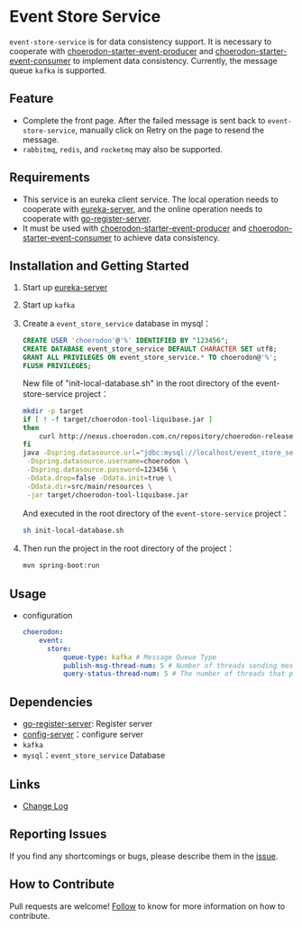# Event Store Service
`event-store-service` is for data consistency support.
It is necessary to cooperate with [choerodon-starter-event-producer](https://github.com/choerodon/choerodon-starters/tree/master/choerodon-starter-event-producer) and [choerodon-starter-event-consumer](https://github.com/choerodon/choerodon-starters/tree/master/choerodon-starter-event-consumer) to implement data consistency. Currently, the message queue `kafka` is supported.

## Feature
- Complete the front page. After the failed message is sent back to `event-store-service`, manually click on Retry on the page to resend the message.
- `rabbitmq`, `redis`, and `rocketmq` may also be supported.

## Requirements
- This service is an eureka client service. The local operation needs to cooperate with [eureka-server](https://github.com/choerodon/eureka-server), and the online operation needs to cooperate with [go-register-server](https://github.com/choerodon/go-register-server).
- It must be used with [choerodon-starter-event-producer](https://github.com/choerodon/choerodon-starters/tree/master/choerodon-starter-event-producer) and [choerodon-starter-event-consumer](https://github.com/choerodon/choerodon-starters/tree/master/choerodon-starter-event-consumer) to achieve data consistency.

## Installation and Getting Started
1. Start up [eureka-server](https://github.com/choerodon/eureka-server)
2. Start up `kafka`
3. Create a `event_store_service` database in mysql：

    ```sql
    CREATE USER 'choerodon'@'%' IDENTIFIED BY "123456";
    CREATE DATABASE event_store_service DEFAULT CHARACTER SET utf8;
    GRANT ALL PRIVILEGES ON event_store_service.* TO choerodon@'%';
    FLUSH PRIVILEGES;
    ```
    New file of "init-local-database.sh" in the root directory of the event-store-service project：
    
    ```sh
    mkdir -p target
    if [ ! -f target/choerodon-tool-liquibase.jar ]
    then
        curl http://nexus.choerodon.com.cn/repository/choerodon-release/io/choerodon/choerodon-tool-liquibase/0.5.2.RELEASE/choerodon-tool-liquibase-0.5.2.RELEASE.jar -o target/choerodon-tool-liquibase.jar
    fi
    java -Dspring.datasource.url="jdbc:mysql://localhost/event_store_service?useUnicode=true&characterEncoding=utf-8&useSSL=false" \
     -Dspring.datasource.username=choerodon \
     -Dspring.datasource.password=123456 \
     -Ddata.drop=false -Ddata.init=true \
     -Ddata.dir=src/main/resources \
     -jar target/choerodon-tool-liquibase.jar
    ```
    
    And executed in the root directory of the `event-store-service` project：
    
    ```sh
    sh init-local-database.sh
    ```
4. Then run the project in the root directory of the project：

    ```sh
    mvn spring-boot:run
    ```

## Usage
- configuration

  ```yaml
  choerodon:
      event:
        store:
            queue-type: kafka # Message Queue Type
            publish-msg-thread-num: 5 # Number of threads sending messages to the message queue
            query-status-thread-num: 5 # The number of threads that perform the lookup of interface 
  ```

## Dependencies
- [go-register-server](https://github.com/choerodon/go-register-server): Register server
- [config-server](https://github.com/choerodon/config-server)：configure server
- `kafka`
- `mysql`：`event_store_service` Database

## Links

* [Change Log](./CHANGELOG.zh-CN.md)

## Reporting Issues
If you find any shortcomings or bugs, please describe them in the [issue](https://github.com/choerodon/choerodon/issues/new?template=issue_template.md).

## How to Contribute
Pull requests are welcome! [Follow](https://github.com/choerodon/choerodon/blob/master/CONTRIBUTING.md) to know for more information on how to contribute.
